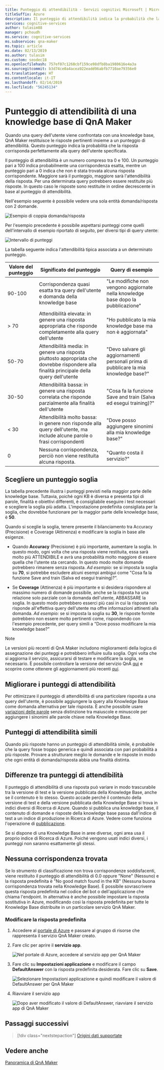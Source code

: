 ```yaml
---
title: Punteggio di attendibilità - Servizi cognitivi Microsoft | Microsoft Docs
titleSuffix: Azure
description: Il punteggio di attendibilità indica la probabilità che la risposta corrisponda perfettamente alla query dell'utente specificata.
services: cognitive-services
author: tulasim88
manager: pchoudh
ms.service: cognitive-services
ms.subservice: qna-maker
ms.topic: article
ms.date: 02/13/2019
ms.author: tulasim
ms.custom: seodec18
ms.openlocfilehash: 757ef07c1268cbf159ce98dfb8ba1980616e4a3a
ms.sourcegitcommit: b3d74ce0a4acea922eadd96abfb7710ae79356e0
ms.translationtype: HT
ms.contentlocale: it-IT
ms.lasthandoff: 02/14/2019
ms.locfileid: "56245134"
---
```

# <a name="confidence-score-of-a-qna-maker-knowledge-base"></a>Punteggio di attendibilità di una knowledge base di QnA Maker
Quando una query dell'utente viene confrontata con una knowledge base, QnA Maker restituisce le risposte pertinenti insieme a un punteggio di attendibilità. Questo punteggio indica la probabilità che la risposta corrisponda perfettamente alla query dell'utente specificata. 

Il punteggio di attendibilità è un numero compreso tra 0 e 100. Un punteggio pari a 100 indica probabilmente una corrispondenza esatta, mentre un punteggio pari a 0 indica che non è stata trovata alcuna risposta corrispondente. Maggiore sarà il punteggio, maggiore sarà l'attendibilità della risposta. Per una determinata query potrebbero essere restituite più risposte. In questo caso le risposte sono restituite in ordine decrescente in base al punteggio di attendibilità.

Nell'esempio seguente è possibile vedere una sola entità domanda/risposta con 2 domande. 


![Esempio di coppia domanda/risposta](../media/qnamaker-concepts-confidencescore/ranker-example-qna.png)

Per l'esempio precedente è possibile aspettarsi punteggi come quelli dell'intervallo di esempio riportato di seguito, per diversi tipi di query utente:


![Intervallo di punteggi](../media/qnamaker-concepts-confidencescore/ranker-score-range.png)


La tabella seguente indica l'attendibilità tipica associata a un determinato punteggio.

|Valore del punteggio|Significato del punteggio|Query di esempio|
|--|--|--|
|90-100|Corrispondenza quasi esatta tra query dell'utente e domanda della knowledge base|"Le modifiche non vengono aggiornate nella knowledge base dopo la pubblicazione"|
|> 70|Attendibilità elevata: in genere una risposta appropriata che risponde completamente alla query dell'utente|"Ho pubblicato la mia knowledge base ma non è aggiornata"|
|50-70|Attendibilità media: in genere una risposta piuttosto appropriata che dovrebbe rispondere alla finalità principale della query dell'utente|"Devo salvare gli aggiornamenti personali prima di pubblicare la mia knowledge base?"|
|30-50|Attendibilità bassa: in genere una risposta correlata che risponde parzialmente alla finalità dell'utente|"Cosa fa la funzione Save and train (Salva ed esegui training)?"|
|< 30|Attendibilità molto bassa: in genere non risponde alla query dell'utente, ma include alcune parole o frasi corrispondenti |"Dove posso aggiungere sinonimi alla mia knowledge base?"|
|0|Nessuna corrispondenza, perciò non viene restituita alcuna risposta.|"Quanto costa il servizio?"|

## <a name="choose-a-score-threshold"></a>Scegliere un punteggio soglia
La tabella precedente illustra i punteggi previsti nella maggior parte delle knowledge base. Tuttavia, poiché ogni KB è diversa e presenta tipi di parole, finalità e obiettivi differenti, è consigliabile eseguire i test necessari e scegliere la soglia più adatta. L'impostazione predefinita consigliata per la soglia, che dovrebbe funzionare per la maggior parte delle knowledge base, è **50**.

Quando si sceglie la soglia, tenere presente il bilanciamento tra Accuracy (Precisione) e Coverage (Attinenza) e modificare la soglia in base alle esigenze.

- Quando **Accuracy** (Precisione) è più importante, aumentare la soglia. In questo modo, ogni volta che una risposta viene restituita, essa sarà molto più ATTENDIBILE e avrà una probabilità molto maggiore di essere quella che l'utente sta cercando. In questo modo molte domande potrebbero rimanere senza risposta. *Ad esempio:* se si imposta la soglia su **70**, si potrebbe escludere alcuni esempi ambigui come "Cosa fa la funzione Save and train (Salva ed esegui training)?".

- Se **Coverage** (Attinenza) è più importante e si desidera rispondere al massimo numero di domande possibile, anche se la risposta ha una relazione solo parziale con la domanda dell'utente, ABBASSARE la soglia. In questo modo potrebbero esserci più casi in cui la risposta non risponde all'effettiva query dell'utente ma offre informazioni attinenti alla domanda. *Ad esempio:* se si imposta la soglia su **30**, le risposte fornite potrebbero non essere molto pertinenti come, rispondendo con l'esempio precedente, per query simili a "Dove posso modificare la mia knowledge base?"

> [!NOTE]
> Le versioni più recenti di QnA Maker includono miglioramenti della logica di assegnazione dei punteggi e potrebbero influire sulla soglia. Ogni volta che si aggiorna il servizio, assicurarsi di testare e modificare la soglia, se necessario. È possibile controllare la versione del servizio QnA [qui](https://www.qnamaker.ai/UserSettings) e scoprire come ottenere gli aggiornamenti più recenti [qui](../How-To/troubleshooting-runtime.md).

## <a name="improve-confidence-scores"></a>Migliorare i punteggi di attendibilità
Per ottimizzare il punteggio di attendibilità di una particolare risposta a una query dell'utente, è possibile aggiungere la query alla Knowledge Base come domanda alternativa per tale risposta. È anche possibile usare [variazioni delle parole](https://westus.dev.cognitive.microsoft.com/docs/services/5a93fcf85b4ccd136866eb37/operations/5ac266295b4ccd1554da75fd) senza distinzione tra maiuscole e minuscole per aggiungere i sinonimi alle parole chiave nella Knowledge Base.


## <a name="similar-confidence-scores"></a>Punteggi di attendibilità simili
Quando più risposte hanno un punteggio di attendibilità simile, è probabile che la query fosse troppo generica e quindi associata con pari probabilità a più risposte. Provare a strutturare meglio le domande e le risposte in modo che ogni entità di domanda/risposta abbia una finalità distinta.


## <a name="confidence-score-differences"></a>Differenze tra punteggi di attendibilità
Il punteggio di attendibilità di una risposta può variare in modo trascurabile tra la versione di test e la versione pubblicata della Knowledge Base, anche se il contenuto è lo stesso. Questo accade perché il contenuto della versione di test e della versione pubblicata della Knowledge Base si trova in indici diversi di Ricerca di Azure. Quando si pubblica una knowledge base, il contenuto di domande e risposte della knowledge base passa dall'indice di test a un indice di produzione in Ricerca di Azure. Vedere come funziona l'operazione di [pubblicazione](../How-To/publish-knowledge-base.md).

Se si dispone di una Knowledge Base in aree diverse, ogni area usa il proprio indice di Ricerca di Azure. Poiché vengono usati indici diversi, i punteggi non saranno esattamente gli stessi. 


## <a name="no-match-found"></a>Nessuna corrispondenza trovata
Se lo strumento di classificazione non trova corrispondenze soddisfacenti, viene restituito il punteggio di attendibilità di 0.0 oppure "None" (Nessuno) e la risposta predefinita è "No good match found in the KB" (Nessuna buona corrispondenza trovata nella Knowledge Base). È possibile sovrascrivere questa risposta predefinita nel codice del bot o dell'applicazione che chiama l'endpoint. In alternativa è anche possibile impostare la risposta sostitutiva in Azure, modificando così la risposta predefinita per tutte le Knowledge Base distribuite in un particolare servizio QnA Maker.

### <a name="change-default-answer"></a>Modificare la risposta predefinita

1. Accedere al [portale di Azure](https://portal.azure.com) e passare al gruppo di risorse che rappresenta il servizio QnA Maker creato.

2. Fare clic per aprire il **servizio app**.

    ![Nel portale di Azure, accedere al servizio app per QnA Maker](../media/qnamaker-concepts-confidencescore/set-default-response.png)

3. Fare clic su **Impostazioni applicazione** e modificare il campo **DefaultAnswer** con la risposta predefinita desiderata. Fare clic su **Save**.

    ![Selezionare Impostazioni applicazione e quindi modificare il valore di DefaultAnswer per QnA Maker](../media/qnamaker-concepts-confidencescore/change-response.png)

4. Riavviare il servizio app

    ![Dopo aver modificato il valore di DefaultAnswer, riavviare il servizio app di QnA Maker](../media/qnamaker-faq/qnamaker-appservice-restart.png)


## <a name="next-steps"></a>Passaggi successivi
> [!div class="nextstepaction"]
> [Origini dati supportate](./data-sources-supported.md)
## <a name="see-also"></a>Vedere anche  
[Panoramica di QnA Maker](../Overview/overview.md)
